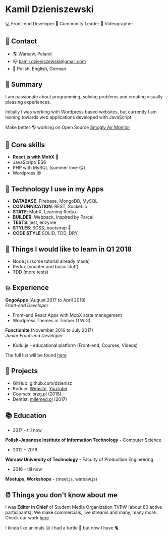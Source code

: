 # Kamil Dzieniszewski
💻 Front-end Developer 
🥤 Community Leader
🎥 Videographer

## 📱 Contact

- 🌎 Warsaw, Poland
- 📪 kamil.dzieniszewski@gmail.com
- 🙊 Polish, English, German

## 📃 Summary

I am passionate about programming, solving problems and creating visually pleasing experiences.

Initially I was working with Wordpress based websites, but currently I am leaning towards web applications developed with JavaScript.

Make better 🌎 working on Open Source [Smogly Air Monitor](https://github.com/SmoglyAirMonitor)

## 🥌 Core skills
- **React.js with MobX** 🎉
- JavaScript/ ES6
- PHP with MySQL (summer love 😘)
- Wordpress 😵

## 🚀 Technology I use in my Apps
- **DATABASE**: Firebase, MongoDB, MySQL
- **COMUNNICATION**: REST, Socket.io
- **STATE**: MobX, Learning Redux
- **BUILDER**: Webpack, Inspired by Parcel
- **TESTS**: jest, enzyme
- **STYLES**: SCSS, bootstrap 🤔
- **CODE STYLE** SOLID, TDD, DRY

## 🙌 Things I would like to learn in Q1 2018
- Node.js (some tutorial already made)
- Redux (counter and basic stuff)
- TDD (more tests)

## 💥 Experience

**GogoApps** (August 2017 to April 2018)  
*Front-end Developer*
- Front-end React Apps with MobX state management
- Wordpress Themes in Timber (TWIG)


**Functionite** (November 2016 to July 2017)   
*Junior Front-end Developer*
- Kodu.je - educational platform (Front-end, Courses, Videos)

The full list will be found [here](https://www.linkedin.com/in/dzieniszewski/)

## 🥤 Projects
- GitHub: github.com/dzienisz
- Koduje: [Website](http://www.kodu.je/), [YouTube](https://www.youtube.com/c/koduje)
- Courses: [srzg.pl](https://szkolarzemioslgastronomicznych.pl/) (2018)
- Dentist: [milemed.pl](http://www.milemed.pl) (2017)

## 📚 Education

- 2017 - till now

**Polish-Japanese Institute of Information Technology** - Computer Science
- 2012 - 2016

**Warsaw University of Technology** - Faculty of Production Engineering

- 2016 - till now

**Meetups, Workshops** - (meet.js, warsaw.js)

## ⏰ Things you don't know about me

I was **Editor in Chief** of Student Media Organization TVPW (about 80 active participants).
We make commercials, live streams and many, many more. Check our work [here](http://www.tvpw.pl)

I kinda like animals 😐 I had a turtle 🐢 but now I have 🐈.